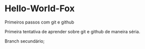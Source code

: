 # Hello-World-Fox
Primeiros passos com git e github


Primeira tentativa de aprender sobre git e github de maneira séria.

Branch secundário;
